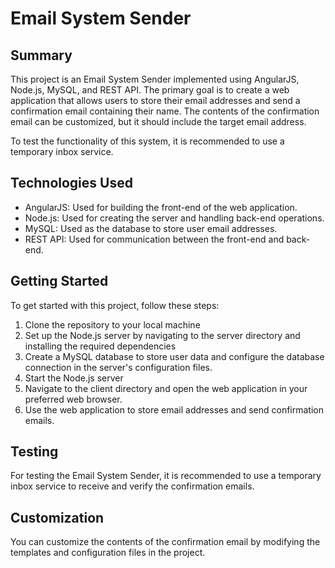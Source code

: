 # Email System Sender
## Summary

This project is an Email System Sender implemented using AngularJS, Node.js, MySQL, and REST API. The primary goal is to create a web application that allows users to store their email addresses and send a confirmation email containing their name. The contents of the confirmation email can be customized, but it should include the target email address.

To test the functionality of this system, it is recommended to use a temporary inbox service.

## Technologies Used

- AngularJS: Used for building the front-end of the web application.
- Node.js: Used for creating the server and handling back-end operations.
- MySQL: Used as the database to store user email addresses.
- REST API: Used for communication between the front-end and back-end.

## Getting Started

To get started with this project, follow these steps:

1. Clone the repository to your local machine
2. Set up the Node.js server by navigating to the server directory and installing the required dependencies
3. Create a MySQL database to store user data and configure the database connection in the server's configuration files.
4. Start the Node.js server
5. Navigate to the client directory and open the web application in your preferred web browser.
6. Use the web application to store email addresses and send confirmation emails.

## Testing
For testing the Email System Sender, it is recommended to use a temporary inbox service to receive and verify the confirmation emails.

## Customization
You can customize the contents of the confirmation email by modifying the templates and configuration files in the project.



